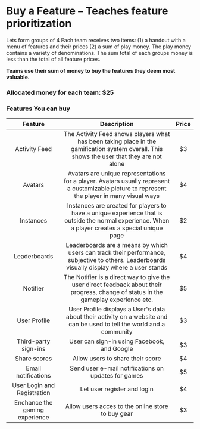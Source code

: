 # Buy a Feature – Teaches feature prioritization
Lets form groups of 4
Each team receives two items: (1) a handout with a menu of features and their prices (2) a sum of play money. The play money contains a variety of denominations. The sum total of each groups money is less than the total of all feature prices.

**Teams use their sum of money to buy the features they deem most valuable.**

### Allocated money for each team: $25

### Features You can buy

| Feature | Description | Price |
| :-------------: |:-------------:   | :-------------:     |
| Activity Feed | The Activity Feed shows players what has been taking place in the gamification system overall. This shows the user that they are not alone | $3 |
| Avatars | Avatars are unique representations for a player. Avatars usually represent a customizable picture to represent the player in many visual ways| $4 |
| Instances |Instances are created for players to have a unique experience that is outside the normal experience. When a player creates a special unique page| $2 |
| Leaderboards | Leaderboards are a means by which users can track their performance, subjective to others. Leaderboards visually display where a user stands| $4 |
| Notifier | The Notifier is a direct way to give the user direct feedback about their progress, change of status in the gameplay experience etc. | $5 |
| User Profile | User Profile displays a User's data about their activity on a website and can be used to tell the world and a community | $3 |
| Third-party sign-ins | User can sign-in using Facebook, and Google | $3 |
| Share scores | Allow users to share their score | $4
| Email notifications | Send user e-mail notifications on updates for games | $5 |
| User Login and Registration | Let user register and login | $4 |
| Enchance the gaming experience | Allow users acces to the online store to buy gear | $3 |
